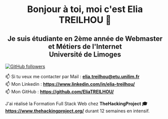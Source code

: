 <h1 align="center">Bonjour à toi, moi c'est Elia TREILHOU 👋 </h1>

<h2 align="center">Je suis étudiante en 2ème année de Webmaster et Métiers de l'Internet </br> Université de Limoges </h2>

<a target="_blank" rel="noopener noreferrer" href="https://img.shields.io/github/followers/EliaTREILHOU.svg?style=social&label=Follow&maxAge=2592000"><img src="https://img.shields.io/github/followers/EliaTREILHOU.svg?style=social&label=Follow&maxAge=2592000" alt="GitHub followers" data-canonical-src="https://github.com/EliaTREILHOU?tab=followers" style="max-width:100%;"></a>
  
📫 Si tu veux me contacter par Mail : **elia.treilhou@etu.unilim.fr** </br>
📫 Mon Linkedin : **https://www.linkedin.com/in/elia-treilhou/** </br>
📫 Mon GitHub : **https://github.com/EliaTREILHOU/**

J'ai réalisé la Formation Full Stack Web chez **TheHackingProject 🎓** **https://www.thehackingproject.org/** durant 12 semaines en intensif.

<p align="center">
  <a href="https://github.com/EliaTREIILHOU"></a>
</p>
